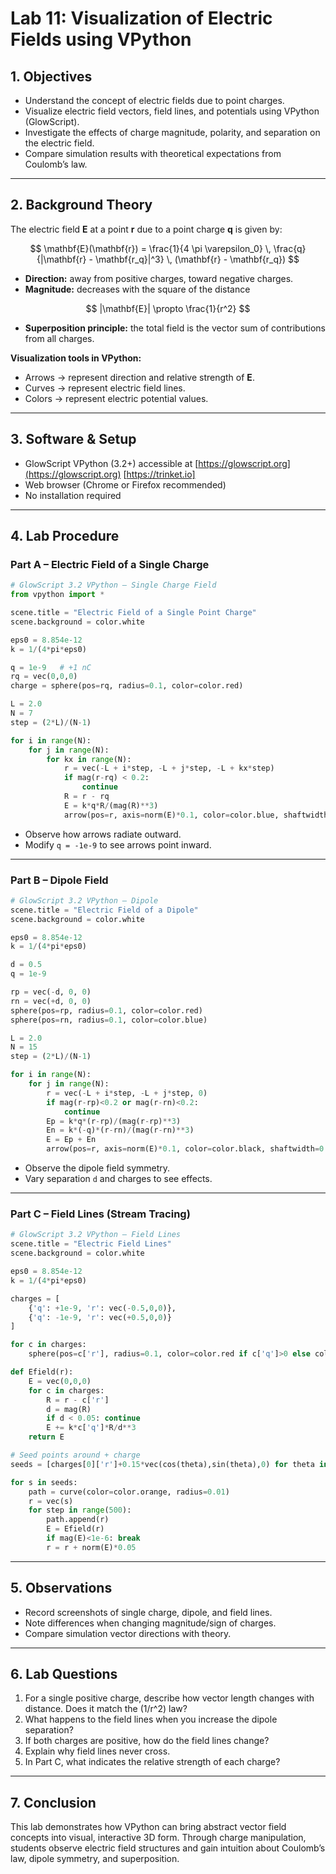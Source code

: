 # Lab 11: Visualization of Electric Fields using VPython

## 1. Objectives
- Understand the concept of electric fields due to point charges.  
- Visualize electric field vectors, field lines, and potentials using VPython (GlowScript).  
- Investigate the effects of charge magnitude, polarity, and separation on the electric field.  
- Compare simulation results with theoretical expectations from Coulomb’s law.  

---

## 2. Background Theory
The electric field **E** at a point **r** due to a point charge **q** is given by:

$$
\mathbf{E}(\mathbf{r}) = \frac{1}{4 \pi \varepsilon_0} \, \frac{q}{|\mathbf{r} - \mathbf{r_q}|^3} \, (\mathbf{r} - \mathbf{r_q})
$$

- **Direction:** away from positive charges, toward negative charges.  
- **Magnitude:** decreases with the square of the distance
  
 $$
  |\mathbf{E}| \propto \frac{1}{r^2}
  $$
- **Superposition principle:** the total field is the vector sum of contributions from all charges.  

**Visualization tools in VPython:**  
- Arrows → represent direction and relative strength of **E**.  
- Curves → represent electric field lines.  
- Colors → represent electric potential values.  

---

## 3. Software & Setup
- GlowScript VPython (3.2+) accessible at [https://glowscript.org](https://glowscript.org) [https://trinket.io]
- Web browser (Chrome or Firefox recommended)  
- No installation required  

---

## 4. Lab Procedure

### Part A – Electric Field of a Single Charge
```python
# GlowScript 3.2 VPython – Single Charge Field
from vpython import *

scene.title = "Electric Field of a Single Point Charge"
scene.background = color.white

eps0 = 8.854e-12
k = 1/(4*pi*eps0)

q = 1e-9   # +1 nC
rq = vec(0,0,0)
charge = sphere(pos=rq, radius=0.1, color=color.red)

L = 2.0
N = 7
step = (2*L)/(N-1)

for i in range(N):
    for j in range(N):
        for kx in range(N):
            r = vec(-L + i*step, -L + j*step, -L + kx*step)
            if mag(r-rq) < 0.2:
                continue
            R = r - rq
            E = k*q*R/(mag(R)**3)
            arrow(pos=r, axis=norm(E)*0.1, color=color.blue, shaftwidth=0.02)
```

- Observe how arrows radiate outward.  
- Modify `q = -1e-9` to see arrows point inward.  

---

### Part B – Dipole Field
```python
# GlowScript 3.2 VPython – Dipole
scene.title = "Electric Field of a Dipole"
scene.background = color.white

eps0 = 8.854e-12
k = 1/(4*pi*eps0)

d = 0.5
q = 1e-9

rp = vec(-d, 0, 0)
rn = vec(+d, 0, 0)
sphere(pos=rp, radius=0.1, color=color.red)
sphere(pos=rn, radius=0.1, color=color.blue)

L = 2.0
N = 15
step = (2*L)/(N-1)

for i in range(N):
    for j in range(N):
        r = vec(-L + i*step, -L + j*step, 0)
        if mag(r-rp)<0.2 or mag(r-rn)<0.2:
            continue
        Ep = k*q*(r-rp)/(mag(r-rp)**3)
        En = k*(-q)*(r-rn)/(mag(r-rn)**3)
        E = Ep + En
        arrow(pos=r, axis=norm(E)*0.1, color=color.black, shaftwidth=0.02)
```

- Observe the dipole field symmetry.  
- Vary separation `d` and charges to see effects.  

---

### Part C – Field Lines (Stream Tracing)
```python
# GlowScript 3.2 VPython – Field Lines
scene.title = "Electric Field Lines"
scene.background = color.white

eps0 = 8.854e-12
k = 1/(4*pi*eps0)

charges = [
    {'q': +1e-9, 'r': vec(-0.5,0,0)},
    {'q': -1e-9, 'r': vec(+0.5,0,0)}
]

for c in charges:
    sphere(pos=c['r'], radius=0.1, color=color.red if c['q']>0 else color.blue)

def Efield(r):
    E = vec(0,0,0)
    for c in charges:
        R = r - c['r']
        d = mag(R)
        if d < 0.05: continue
        E += k*c['q']*R/d**3
    return E

# Seed points around + charge
seeds = [charges[0]['r']+0.15*vec(cos(theta),sin(theta),0) for theta in arange(0,2*pi,pi/8)]

for s in seeds:
    path = curve(color=color.orange, radius=0.01)
    r = vec(s)
    for step in range(500):
        path.append(r)
        E = Efield(r)
        if mag(E)<1e-6: break
        r = r + norm(E)*0.05
```

---

## 5. Observations
- Record screenshots of single charge, dipole, and field lines.  
- Note differences when changing magnitude/sign of charges.  
- Compare simulation vector directions with theory.  

---

## 6. Lab Questions
1. For a single positive charge, describe how vector length changes with distance. Does it match the \(1/r^2\) law?  
2. What happens to the field lines when you increase the dipole separation?  
3. If both charges are positive, how do the field lines change?  
4. Explain why field lines never cross.  
5. In Part C, what indicates the relative strength of each charge?  

---

## 7. Conclusion
This lab demonstrates how VPython can bring abstract vector field concepts into visual, interactive 3D form. Through charge manipulation, students observe electric field structures and gain intuition about Coulomb’s law, dipole symmetry, and superposition.

